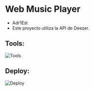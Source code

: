 # Web Music Player
- Adr1Est
- Este proyecto utiliza la API de Deezer.

## Tools:
![Tools](https://go-skill-icons.vercel.app/api/icons?i=html,css,js,react,vite,tailwindcss,express,nodejs,api)

## Deploy:
![Deploy](https://go-skill-icons.vercel.app/api/icons?i=netlify)
